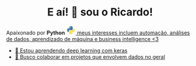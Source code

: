 <h1 align="center"> E aí! 👋 sou o Ricardo!</h1> 

<!--
**RycBatt/RycBatt** is a ✨ _special_ ✨ repository because its `README.md` (this file) appears on your GitHub profile.-->

Apaixonado por **Python** <a href="https://www.python.org" target="_blank"> <img src="https://raw.githubusercontent.com/devicons/devicon/master/icons/python/python-original.svg" alt="python" width="25" height="25"/> meus interesses incluem automação, análises de dados, aprendizado de máquina e business intelligence <3

- 🌱 Estou aprendendo deep learning com keras
- 👯 Busco colaborar em projetos que envolvem dados no geral
